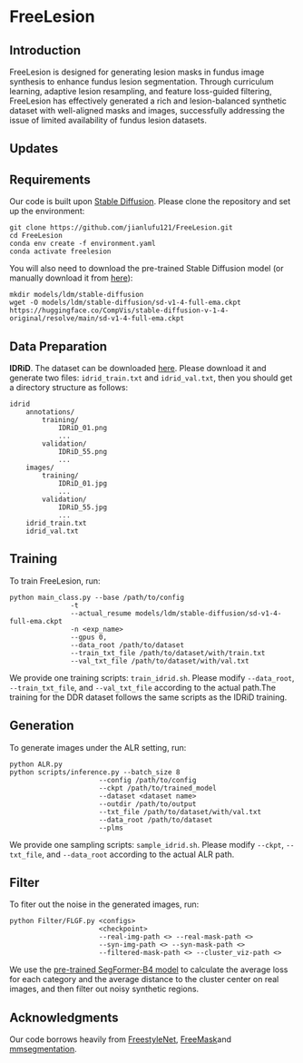 # FreeLesion

## Introduction

FreeLesion is designed for generating lesion masks in fundus image synthesis to enhance fundus lesion segmentation. Through curriculum learning, adaptive lesion resampling, and feature loss-guided filtering, FreeLesion has effectively generated a rich and lesion-balanced synthetic dataset with well-aligned masks and images, successfully addressing the issue of limited availability of fundus lesion datasets.


## Updates


## Requirements

Our code is built upon [Stable Diffusion](https://github.com/CompVis/stable-diffusion). Please clone the repository and set up the environment:
```
git clone https://github.com/jianlufu121/FreeLesion.git
cd FreeLesion
conda env create -f environment.yaml
conda activate freelesion
```

You will also need to download the pre-trained Stable Diffusion model (or manually download it from [here](https://huggingface.co/CompVis/stable-diffusion-v-1-4-original)):
```
mkdir models/ldm/stable-diffusion
wget -O models/ldm/stable-diffusion/sd-v1-4-full-ema.ckpt https://huggingface.co/CompVis/stable-diffusion-v-1-4-original/resolve/main/sd-v1-4-full-ema.ckpt
```

## Data Preparation


**IDRiD**. The dataset can be downloaded [here](http://data.csail.mit.edu/places/ADEchallenge/ADEChallengeData2016.zip). Please download it and generate two files: `idrid_train.txt` and `idrid_val.txt`, then you should get a directory structure as follows:
```
idrid
    annotations/
        training/
            IDRiD_01.png
            ...
        validation/
            IDRiD_55.png
            ...
    images/
        training/
            IDRiD_01.jpg
            ...
        validation/
            IDRiD_55.jpg
            ...
    idrid_train.txt
    idrid_val.txt
```

## Training

To train FreeLesion, run:
```
python main_class.py --base /path/to/config
               -t
               --actual_resume models/ldm/stable-diffusion/sd-v1-4-full-ema.ckpt
               -n <exp_name>
               --gpus 0,
               --data_root /path/to/dataset
               --train_txt_file /path/to/dataset/with/train.txt
               --val_txt_file /path/to/dataset/with/val.txt
```

We provide one training scripts: `train_idrid.sh`. Please modify `--data_root`,  `--train_txt_file`, and `--val_txt_file` according to the actual path.The training for the DDR dataset follows the same scripts as the IDRiD training.



## Generation

To generate images under the ALR setting, run:
```
python ALR.py
python scripts/inference.py --batch_size 8
                      --config /path/to/config
                      --ckpt /path/to/trained_model
                      --dataset <dataset name>
                      --outdir /path/to/output
                      --txt_file /path/to/dataset/with/val.txt
                      --data_root /path/to/dataset
                      --plms 
```
We provide one sampling scripts: `sample_idrid.sh`. Please modify `--ckpt`, `--txt_file`, and `--data_root` according to the actual ALR path.

## Filter

To fiter out the noise in the generated images, run:
```
python Filter/FLGF.py <configs>
                      <checkpoint>
                      --real-img-path <> --real-mask-path <>
                      --syn-img-path <> --syn-mask-path <>
                      --filtered-mask-path <> --cluster_viz-path <>
```
We use the [pre-trained SegFormer-B4 model](https://github.com/open-mmlab/mmsegmentation/tree/main/configs/segformer) to calculate the average loss for each category and the average distance to the cluster center on real images, and then filter out noisy synthetic regions.

## Acknowledgments

Our code borrows heavily from [FreestyleNet](https://essunny310.github.io/FreestyleNet/), [FreeMask](https://github.com/LiheYoung/FreeMask)and [mmsegmentation](https://github.com/open-mmlab/mmsegmentation).
